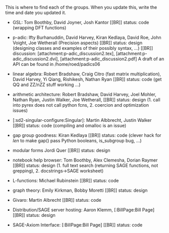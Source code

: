 This is where to find each of the groups. When you update this, write the time and date you updated it.


 * GSL:
   Tom Boothby, David Joyner, Josh Kantor
   [[BR]]
   status: code (wrapping DFT functions)

 * p-adic:
   Ifty Burhanuddin, David Harvey, Kiran Kedlaya, David Roe, John Voight, Joe Wetherall (Precision aspects)
   [[BR]]
   status: design (designing classes and examples of their possibly syntax, ...)
   [[BR]]
   discussion: [attachment:p-adic_discussion2.tex], [attachment:p-adic_discussion2.dvi], [attachment:p-adic_discussion2.pdf]
   A draft of an API can be found in /home/roed/padics06

 * linear algebra: 
   Robert Bradshaw, Craig Citro (fast matrix multiplication), David Harvey, Yi Qiang, Rishikesh, Nathan Ryan
   [[BR]]
   status: code (get QQ and ZZ/nZZ stuff working ...)

 * arithmetic architecture:
   Robert Bradshaw, David Harvey, Joel Mohler, Nathan Ryan, Justin Walker, Joe Wetherall,
   [[BR]]
   status: design (1. call into pyrex does not call python fcns, 2. coercion and optimization issues)

 * [:sd2-singular-configure:Singular]:
   Martin Albbrecht, Justin Walker
   [[BR]]
   status: code (compiling and omalloc is an issue)

 * gap group goodness:
   Kiran Kedlaya
   [[BR]]
   status: code (clever hack for _len_ to make gap() pass Python booleans, is_subgroup bug, ...)

 * modular forms 
   Jordi Quer
   [[BR]]
   status: design

 * notebook help browser: 
   Tom Boothby, Alex Clemesha, Dorian Raymer
   [[BR]]
   status: design (1. full text search (returning SAGE functions, not grepping), 2. docstrings->SAGE worksheet)

 * L-functions:
   Michael Rubinstein
   [[BR]]
   status: code 

 * graph theory: 
   Emily Kirkman, Bobby Moretti
   [[BR]]
   status: design

 * Givaro:
   Martin Albrecht
   [[BR]]
   status: code

 * Distribution/SAGE server hosting:
   Aaron Klemm, [:BillPage:Bill Page]
   [[BR]]
   status: design

 * SAGE-Axiom Interface:
   [:BillPage:Bill Page]
   [[BR]]
   status: code
